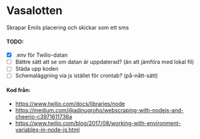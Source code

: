 # Vasalotten

Skrapar Emils placering och skickar som ett sms

#### TODO:

* [x] .env för Twilio-datan
* [ ] Bättre sätt att se om datan är uppdaterad? (än att jämföra med lokal fil)
* [ ] Städa upp koden
* [ ] Schemaläggning via js istället för crontab? (på-nått-sätt)

#### Kod från: 

* https://www.twilio.com/docs/libraries/node
* https://medium.com/@adinugroho/webscraping-with-nodejs-and-cheerio-c3971611736a
* https://www.twilio.com/blog/2017/08/working-with-environment-variables-in-node-js.html
